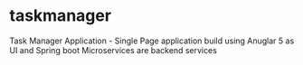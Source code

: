 # taskmanager
Task Manager Application - Single Page application build using Anuglar 5 as UI and Spring boot Microservices are backend services
